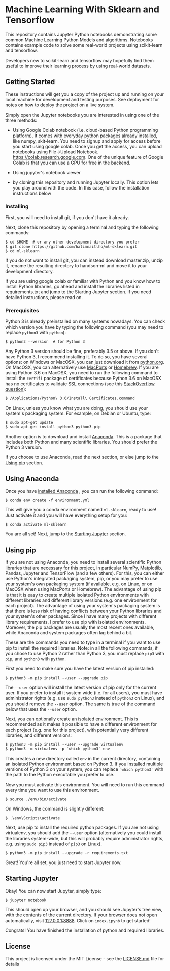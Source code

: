 # Machine Learning With Sklearn and Tensorflow

This repository contains Jupyter Python notebooks demonstrating some common  Machine Learning Python Models and algorithms. Notebooks contains example code to solve some real-world projects using scikit-learn and tensorflow. 

Developers new to scikit-learn and tensorflow may hopefully find them useful to improve their learning process by using real-world datasets.


## Getting Started

These instructions will get you a copy of the project up and running on your local machine for development and testing purposes. See deployment for notes on how to deploy the project on a live system.

Simply open the Jupyter notebooks you are interested in using one of the three methods:

- Using Google Colab notebook (i.e. cloud-based Python programming platform). It comes with everyday python packages already installed, like numpy, skit-learn. You need to signup and apply for access before you start using google colab. Once you get the access, you can upload notebooks using File->Upload Notebook. https://colab.research.google.com. One of the unique feature of Google Colab is that you can use a GPU for free in the backend. 

- Using jupyter's notebook viewer

- by cloning this repository and running Jupyter locally. This option lets you play around with the code. In this case, follow the installation instructions below

### Installing

First, you will need to install git, if you don't have it already.

Next, clone this repository by opening a terminal and typing the following commands:

```
$ cd $HOME  # or any other development directory you prefer
$ git clone https://github.com/hatimnaitlho/ml-sklearn.git
$ cd ml-sklearn
```
If you do not want to install git, you can instead download master.zip, unzip it, rename the resulting directory to handson-ml and move it to your development directory.

If you are using google colab or familiar with Python and you know how to install Python libraries, go ahead and install the libraries listed in requirements.txt and jump to the Starting Jupyter section. If you need detailed instructions, please read on.

### Prerequisites

Python 3 is already preinstalled on many systems nowadays. You can check which version you have by typing the following command (you may need to replace `python3` with `python`):

    $ python3 --version  # for Python 3

Any Python 3 version should be fine, preferably 3.5 or above. If you don't have Python 3, I recommend installing it. To do so, you have several options: on Windows or MacOSX, you can just download it from [python.org](https://www.python.org/downloads/). On MacOSX, you can alternatively use [MacPorts](https://www.macports.org/) or [Homebrew](https://brew.sh/). If you are using Python 3.6 on MacOSX, you need to run the following command to install the `certifi` package of certificates because Python 3.6 on MacOSX has no certificates to validate SSL connections (see this [StackOverflow question](https://stackoverflow.com/questions/27835619/urllib-and-ssl-certificate-verify-failed-error)):

    $ /Applications/Python\ 3.6/Install\ Certificates.command

On Linux, unless you know what you are doing, you should use your system's packaging system. For example, on Debian or Ubuntu, type:

    $ sudo apt-get update
    $ sudo apt-get install python3 python3-pip

Another option is to download and install [Anaconda](https://www.continuum.io/downloads). This is a package that includes both Python and many scientific libraries. You should prefer the Python 3 version.

If you choose to use Anaconda, read the next section, or else jump to the [Using pip](#using-pip) section.

## Using Anaconda
Once you have [installed Anaconda](https://docs.anaconda.com/anaconda/install/) , you can run the following command:

    $ conda env create -f environment.yml

This will give you a conda environment named `ml-sklearn`, ready to use! Just activate it and you will have everything setup
for you:

    $ conda activate ml-sklearn

You are all set! Next, jump to the [Starting Jupyter](#starting-jupyter) section.

## Using pip
If you are not using Anaconda, you need to install several scientific Python libraries that are necessary for this project, in particular NumPy, Matplotlib, Pandas, Jupyter and TensorFlow (and a few others). For this, you can either use Python's integrated packaging system, pip, or you may prefer to use your system's own packaging system (if available, e.g. on Linux, or on MacOSX when using MacPorts or Homebrew). The advantage of using pip is that it is easy to create multiple isolated Python environments with different libraries and different library versions (e.g. one environment for each project). The advantage of using your system's packaging system is that there is less risk of having conflicts between your Python libraries and your system's other packages. Since I have many projects with different library requirements, I prefer to use pip with isolated environments. Moreover, the pip packages are usually the most recent ones available, while Anaconda and system packages often lag behind a bit.

These are the commands you need to type in a terminal if you want to use pip to install the required libraries. Note: in all the following commands, if you chose to use Python 2 rather than Python 3, you must replace `pip3` with `pip`, and `python3` with `python`.

First you need to make sure you have the latest version of pip installed:

    $ python3 -m pip install --user --upgrade pip

The `--user` option will install the latest version of pip only for the current user. If you prefer to install it system wide (i.e. for all users), you must have administrator rights (e.g. use `sudo python3` instead of `python3` on Linux), and you should remove the `--user` option. The same is true of the command below that uses the `--user` option.

Next, you can optionally create an isolated environment. This is recommended as it makes it possible to have a different environment for each project (e.g. one for this project), with potentially very different libraries, and different versions:

    $ python3 -m pip install --user --upgrade virtualenv
    $ python3 -m virtualenv -p `which python3` env

This creates a new directory called `env` in the current directory, containing an isolated Python environment based on Python 3. If you installed multiple versions of Python 3 on your system, you can replace `` `which python3` `` with the path to the Python executable you prefer to use.

Now you must activate this environment. You will need to run this command every time you want to use this environment.

    $ source ./env/bin/activate

On Windows, the command is slightly different:

    $ .\env\Scripts\activate

Next, use pip to install the required python packages. If you are not using virtualenv, you should add the `--user` option (alternatively you could install the libraries system-wide, but this will probably require administrator rights, e.g. using `sudo pip3` instead of `pip3` on Linux).

    $ python3 -m pip install --upgrade -r requirements.txt

Great! You're all set, you just need to start Jupyter now.

## Starting Jupyter
Okay! You can now start Jupyter, simply type:

    $ jupyter notebook

This should open up your browser, and you should see Jupyter's tree view, with the contents of the current directory. If your browser does not open automatically, visit [127.0.0.1:8888](http://127.0.0.1:8888/tree). Click on `index.ipynb` to get started!

Congrats! You have finished the installation of python and required libraries. 


## License

This project is licensed under the MIT License - see the [LICENSE.md](LICENSE.md) file for details

